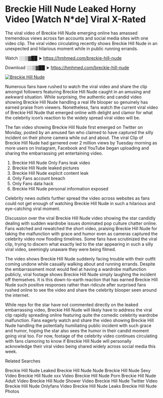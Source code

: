 ﻿# Breckie Hill Nude Leaked Horny Video [Watch N*de] Viral X-Rated

The viral video of ﻿Breckie Hill Nude emerging online has amassed tremendous views across fan accounts and social media sites with one video clip. The viral video circulating recently shows ﻿Breckie Hill Nude in an unexpected and hilarious moment while in public running errands. 

Watch ░░▒▓██ ➤ https://hmhmed.com/breckie-hill-nude

Download ░░▒▓██ ➤ https://hmhmed.com/breckie-hill-nude

[![Breckie Hill Nude](https://i.imgur.com/dJHk4Zq.gif)](https://hmhmed.com/breckie-hill-nude)

Numerous fans have rushed to watch the viral video and share the clip amongst followers featuring ﻿Breckie Hill Nude caught in an amusing and awkward situation. While surprising, the authentic and candid video showing ﻿Breckie Hill Nude handling a real life blooper so genuinely has earned praise from viewers. Nonetheless, fans watch the current viral video of ﻿Breckie Hill Nude that emerged online with delight and clamor for what the celebrity icon’s reaction to the widely spread viral video will be.

The fan video showing ﻿Breckie Hill Nude first emerged on Twitter on Monday, posted by an amused fan who claimed to have captured the silly incident on their phone camera while out and about. The viral Clip of ﻿Breckie Hill Nude had garnered over 2 million views by Tuesday morning as more users on Instagram, Facebook and YouTube began uploading and sharing the embarrassing yet entertaining video. 

1. ﻿Breckie Hill Nude Only Fans leak video
2. ﻿Breckie Hill Nude leaked pictures
3. ﻿Breckie Hill Nude explicit content leak
4. Only Fans account breach
5. Only Fans data hack
6. ﻿Breckie Hill Nude personal information exposed

Celebrity news outlets further spread the video across websites as fans could not get enough of watching ﻿Breckie Hill Nude in such a hilarious and eye-catching viral moment. 

Discussion over the viral ﻿Breckie Hill Nude video showing the star candidly dealing with sudden wardrobe issues dominated pop culture chatter online. Fans watched and rewatched the short video, praising ﻿Breckie Hill Nude for taking the malfunction with grace and humor even as cameras captured the celebrity video now flooding timelines. Some fans have scrutinized the viral clip, trying to discern what exactly led to the star appearing in such a silly viral video, seemingly unaware they were being filmed.

The video shows ﻿Breckie Hill Nude suddenly facing trouble with their outfit coming undone while casually walking about and running errands. Despite the embarrassment most would feel at having a wardrobe malfunction publicly, viral footage shows ﻿Breckie Hill Nude simply laughing the incident off themselves. It is this down-to-earth reaction that has earned ﻿Breckie Hill Nude such positive responses rather than ridicule after surprised fans rushed online to see the video and share the celebrity blooper seen around the internet.  

While reps for the star have not commented directly on the leaked embarrassing video, ﻿Breckie Hill Nude will likely have to address the viral clip rapidly spreading online featuring quite the comedic celebrity wardrobe malfunction. Fans eagerly watch and share the video showing ﻿Breckie Hill Nude handling the potentially humiliating public incident with such grace and humor, hoping the star also sees the humor in their candid moment going viral too. For now, footage of the celebrity video continues circulating with fans clamoring to know if ﻿Breckie Hill Nude will personally acknowledge their viral video being shared widely across social media this week.

Related Searches

﻿Breckie Hill Nude Leaked
﻿Breckie Hill Nude Nude
﻿Breckie Hill Nude Sexy Video
﻿Breckie Hill Nude xxx Video
﻿Breckie Hill Nude Porn
﻿Breckie Hill Nude Adult Video
﻿Breckie Hill Nude Shower Video
﻿Breckie Hill Nude Twitter Video
﻿Breckie Hill Nude Onlyfans Video
﻿Breckie Hill Nude Leaks
﻿Breckie Hill Nude Photos